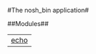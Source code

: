 

#The nosh_bin application#


##Modules##


<table width="100%" border="0" summary="list of modules">
<tr><td><a href="echo.md" class="module">echo</a></td></tr></table>

